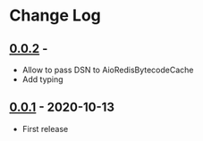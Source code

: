 # Change Log

## [0.0.2](https://github.com/dldevinc/aioja/tree/v0.0.2) - 
- Allow to pass DSN to AioRedisBytecodeCache
- Add typing

## [0.0.1](https://github.com/dldevinc/aioja/tree/v0.0.1) - 2020-10-13
- First release

